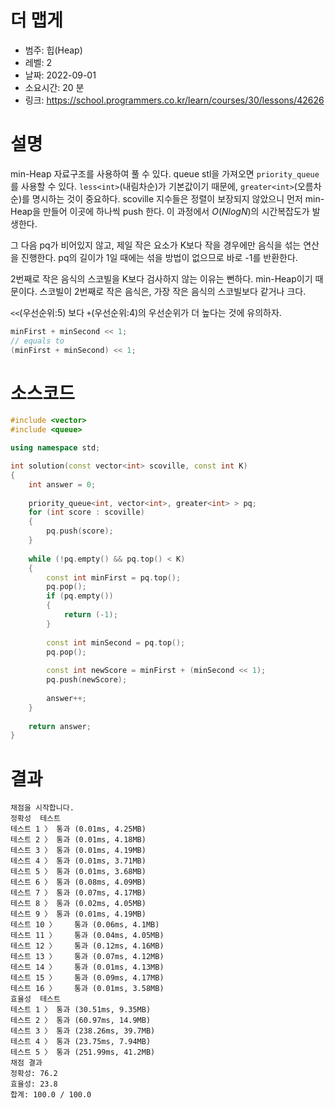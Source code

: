 
# 더 맵게
* 범주: 힙(Heap)
* 레벨: 2
* 날짜: 2022-09-01
* 소요시간: 20 분
* 링크: https://school.programmers.co.kr/learn/courses/30/lessons/42626

# 설명
min-Heap 자료구조를 사용하여 풀 수 있다. queue stl을 가져오면 `priority_queue`를 사용할 수 있다. `less<int>`(내림차순)가 기본값이기 때문에, `greater<int>`(오름차순)를 명시하는 것이 중요하다. scoville 지수들은 정렬이 보장되지 않았으니 먼저 min-Heap을 만들어 이곳에 하나씩 push 한다. 이 과정에서 $O(NlogN)$의 시간복잡도가 발생한다.

그 다음 pq가 비어있지 않고, 제일 작은 요소가 K보다 작을 경우에만 음식을 섞는 연산을 진행한다. pq의 길이가 1일 때에는 섞을 방법이 없으므로 바로 -1를 반환한다.

2번째로 작은 음식의 스코빌을 K보다 검사하지 않는 이유는 뻔하다. min-Heap이기 때문이다. 스코빌이 2번째로 작은 음식은, 가장 작은 음식의 스코빌보다 같거나 크다.

`<<`(우선순위:5) 보다 `+`(우선순위:4)의 우선순위가 더 높다는 것에 유의하자.

```cpp
minFirst + minSecond << 1;
// equals to
(minFirst + minSecond) << 1;
```

# 소스코드
```cpp
#include <vector>
#include <queue>

using namespace std;

int solution(const vector<int> scoville, const int K)
{
    int answer = 0;
    
    priority_queue<int, vector<int>, greater<int> > pq;
    for (int score : scoville)
    {
        pq.push(score);
    }
    
    while (!pq.empty() && pq.top() < K)
    {
        const int minFirst = pq.top();        
        pq.pop();
        if (pq.empty())
        {
            return (-1);
        }
        
        const int minSecond = pq.top();
        pq.pop();
        
        const int newScore = minFirst + (minSecond << 1);
        pq.push(newScore);
        
        answer++;
    }
    
    return answer;
}
```

# 결과
```
채점을 시작합니다.
정확성  테스트
테스트 1 〉	통과 (0.01ms, 4.25MB)
테스트 2 〉	통과 (0.01ms, 4.18MB)
테스트 3 〉	통과 (0.01ms, 4.19MB)
테스트 4 〉	통과 (0.01ms, 3.71MB)
테스트 5 〉	통과 (0.01ms, 3.68MB)
테스트 6 〉	통과 (0.08ms, 4.09MB)
테스트 7 〉	통과 (0.07ms, 4.17MB)
테스트 8 〉	통과 (0.02ms, 4.05MB)
테스트 9 〉	통과 (0.01ms, 4.19MB)
테스트 10 〉	통과 (0.06ms, 4.1MB)
테스트 11 〉	통과 (0.04ms, 4.05MB)
테스트 12 〉	통과 (0.12ms, 4.16MB)
테스트 13 〉	통과 (0.07ms, 4.12MB)
테스트 14 〉	통과 (0.01ms, 4.13MB)
테스트 15 〉	통과 (0.09ms, 4.17MB)
테스트 16 〉	통과 (0.01ms, 3.58MB)
효율성  테스트
테스트 1 〉	통과 (30.51ms, 9.35MB)
테스트 2 〉	통과 (60.97ms, 14.9MB)
테스트 3 〉	통과 (238.26ms, 39.7MB)
테스트 4 〉	통과 (23.75ms, 7.94MB)
테스트 5 〉	통과 (251.99ms, 41.2MB)
채점 결과
정확성: 76.2
효율성: 23.8
합계: 100.0 / 100.0
```